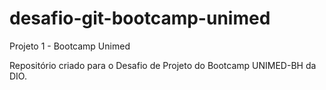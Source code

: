 # desafio-git-bootcamp-unimed
Projeto 1 - Bootcamp Unimed

Repositório criado para o Desafio de Projeto do Bootcamp UNIMED-BH da DIO.
